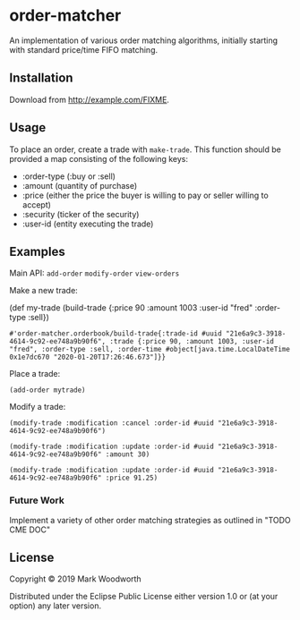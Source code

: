 # order-matcher

An implementation of various order matching algorithms, initially starting with standard price/time FIFO matching. 

## Installation

Download from http://example.com/FIXME.

## Usage


To place an order, create a trade with `make-trade`.  This function should be provided a map consisting of the following keys:

- :order-type (:buy or :sell)
- :amount (quantity of purchase)
- :price (either the price the buyer is willing to pay or seller willing to accept)
- :security (ticker of the security)
- :user-id (entity executing the trade)
 

## Examples

Main API:
`add-order`
`modify-order`
`view-orders`

Make a new trade:

(def my-trade
  (build-trade {:price 90 :amount 1003 :user-id "fred" :order-type :sell})

```#'order-matcher.orderbook/build-trade{:trade-id #uuid "21e6a9c3-3918-4614-9c92-ee748a9b90f6", :trade {:price 90, :amount 1003, :user-id "fred", :order-type :sell, :order-time #object[java.time.LocalDateTime 0x1e7dc670 "2020-01-20T17:26:46.673"]}}```

Place a trade:

`(add-order mytrade)`

Modify a trade:

`(modify-trade :modification :cancel
               :order-id #uuid "21e6a9c3-3918-4614-9c92-ee748a9b90f6")`

`(modify-trade :modification :update
               :order-id #uuid "21e6a9c3-3918-4614-9c92-ee748a9b90f6"
               :amount 30)`

`(modify-trade :modification :update
               :order-id #uuid "21e6a9c3-3918-4614-9c92-ee748a9b90f6"
               :price 91.25)`


### Future Work
Implement a variety of other order matching strategies as outlined in "TODO CME DOC"

## License

Copyright © 2019 Mark Woodworth

Distributed under the Eclipse Public License either version 1.0 or (at
your option) any later version.
